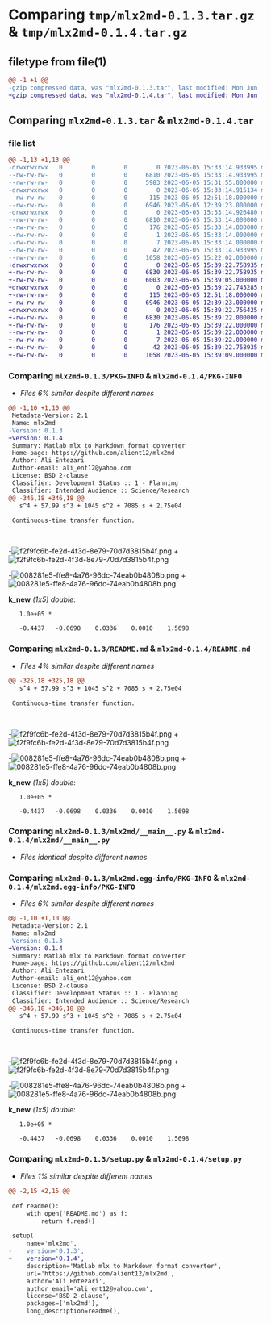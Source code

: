 # Comparing `tmp/mlx2md-0.1.3.tar.gz` & `tmp/mlx2md-0.1.4.tar.gz`

## filetype from file(1)

```diff
@@ -1 +1 @@
-gzip compressed data, was "mlx2md-0.1.3.tar", last modified: Mon Jun  5 15:33:14 2023, max compression
+gzip compressed data, was "mlx2md-0.1.4.tar", last modified: Mon Jun  5 15:39:22 2023, max compression
```

## Comparing `mlx2md-0.1.3.tar` & `mlx2md-0.1.4.tar`

### file list

```diff
@@ -1,13 +1,13 @@
-drwxrwxrwx   0        0        0        0 2023-06-05 15:33:14.933995 mlx2md-0.1.3/
--rw-rw-rw-   0        0        0     6810 2023-06-05 15:33:14.933995 mlx2md-0.1.3/PKG-INFO
--rw-rw-rw-   0        0        0     5983 2023-06-05 15:31:55.000000 mlx2md-0.1.3/README.md
-drwxrwxrwx   0        0        0        0 2023-06-05 15:33:14.915134 mlx2md-0.1.3/mlx2md/
--rw-rw-rw-   0        0        0      115 2023-06-05 12:51:18.000000 mlx2md-0.1.3/mlx2md/__init__.py
--rw-rw-rw-   0        0        0     6946 2023-06-05 12:39:23.000000 mlx2md-0.1.3/mlx2md/__main__.py
-drwxrwxrwx   0        0        0        0 2023-06-05 15:33:14.926480 mlx2md-0.1.3/mlx2md.egg-info/
--rw-rw-rw-   0        0        0     6810 2023-06-05 15:33:14.000000 mlx2md-0.1.3/mlx2md.egg-info/PKG-INFO
--rw-rw-rw-   0        0        0      176 2023-06-05 15:33:14.000000 mlx2md-0.1.3/mlx2md.egg-info/SOURCES.txt
--rw-rw-rw-   0        0        0        1 2023-06-05 15:33:14.000000 mlx2md-0.1.3/mlx2md.egg-info/dependency_links.txt
--rw-rw-rw-   0        0        0        7 2023-06-05 15:33:14.000000 mlx2md-0.1.3/mlx2md.egg-info/top_level.txt
--rw-rw-rw-   0        0        0       42 2023-06-05 15:33:14.933995 mlx2md-0.1.3/setup.cfg
--rw-rw-rw-   0        0        0     1058 2023-06-05 15:22:02.000000 mlx2md-0.1.3/setup.py
+drwxrwxrwx   0        0        0        0 2023-06-05 15:39:22.758935 mlx2md-0.1.4/
+-rw-rw-rw-   0        0        0     6830 2023-06-05 15:39:22.758935 mlx2md-0.1.4/PKG-INFO
+-rw-rw-rw-   0        0        0     6003 2023-06-05 15:39:05.000000 mlx2md-0.1.4/README.md
+drwxrwxrwx   0        0        0        0 2023-06-05 15:39:22.745285 mlx2md-0.1.4/mlx2md/
+-rw-rw-rw-   0        0        0      115 2023-06-05 12:51:18.000000 mlx2md-0.1.4/mlx2md/__init__.py
+-rw-rw-rw-   0        0        0     6946 2023-06-05 12:39:23.000000 mlx2md-0.1.4/mlx2md/__main__.py
+drwxrwxrwx   0        0        0        0 2023-06-05 15:39:22.756425 mlx2md-0.1.4/mlx2md.egg-info/
+-rw-rw-rw-   0        0        0     6830 2023-06-05 15:39:22.000000 mlx2md-0.1.4/mlx2md.egg-info/PKG-INFO
+-rw-rw-rw-   0        0        0      176 2023-06-05 15:39:22.000000 mlx2md-0.1.4/mlx2md.egg-info/SOURCES.txt
+-rw-rw-rw-   0        0        0        1 2023-06-05 15:39:22.000000 mlx2md-0.1.4/mlx2md.egg-info/dependency_links.txt
+-rw-rw-rw-   0        0        0        7 2023-06-05 15:39:22.000000 mlx2md-0.1.4/mlx2md.egg-info/top_level.txt
+-rw-rw-rw-   0        0        0       42 2023-06-05 15:39:22.758935 mlx2md-0.1.4/setup.cfg
+-rw-rw-rw-   0        0        0     1058 2023-06-05 15:39:09.000000 mlx2md-0.1.4/setup.py
```

### Comparing `mlx2md-0.1.3/PKG-INFO` & `mlx2md-0.1.4/PKG-INFO`

 * *Files 6% similar despite different names*

```diff
@@ -1,10 +1,10 @@
 Metadata-Version: 2.1
 Name: mlx2md
-Version: 0.1.3
+Version: 0.1.4
 Summary: Matlab mlx to Markdown format converter
 Home-page: https://github.com/alient12/mlx2md
 Author: Ali Entezari
 Author-email: ali_ent12@yahoo.com
 License: BSD 2-clause
 Classifier: Development Status :: 1 - Planning
 Classifier: Intended Audience :: Science/Research
@@ -346,18 +346,18 @@
   s^4 + 57.99 s^3 + 1045 s^2 + 7085 s + 2.75e04
  
 Continuous-time transfer function.
 
 
 ```
 
-![f2f9fc6b-fe2d-4f3d-8e79-70d7d3815b4f.png](https://github.com/alient12/mlx2md/blob/master/resources/f2f9fc6b-fe2d-4f3d-8e79-70d7d3815b4f.png)
+![f2f9fc6b-fe2d-4f3d-8e79-70d7d3815b4f.png](https://raw.githubusercontent.com/alient12/mlx2md/master/resources/f2f9fc6b-fe2d-4f3d-8e79-70d7d3815b4f.png)
 
 
-![008281e5-ffe8-4a76-96dc-74eab0b4808b.png](https://github.com/alient12/mlx2md/blob/master/resources/008281e5-ffe8-4a76-96dc-74eab0b4808b.png)
+![008281e5-ffe8-4a76-96dc-74eab0b4808b.png](https://raw.githubusercontent.com/alient12/mlx2md/master/resources/008281e5-ffe8-4a76-96dc-74eab0b4808b.png)
 
 **k_new** *(1x5) double*:
 
 ```
 	1.0e+05 *
 
    -0.4437   -0.0698    0.0336    0.0010    1.5698
```

### Comparing `mlx2md-0.1.3/README.md` & `mlx2md-0.1.4/README.md`

 * *Files 4% similar despite different names*

```diff
@@ -325,18 +325,18 @@
   s^4 + 57.99 s^3 + 1045 s^2 + 7085 s + 2.75e04
  
 Continuous-time transfer function.
 
 
 ```
 
-![f2f9fc6b-fe2d-4f3d-8e79-70d7d3815b4f.png](https://github.com/alient12/mlx2md/blob/master/resources/f2f9fc6b-fe2d-4f3d-8e79-70d7d3815b4f.png)
+![f2f9fc6b-fe2d-4f3d-8e79-70d7d3815b4f.png](https://raw.githubusercontent.com/alient12/mlx2md/master/resources/f2f9fc6b-fe2d-4f3d-8e79-70d7d3815b4f.png)
 
 
-![008281e5-ffe8-4a76-96dc-74eab0b4808b.png](https://github.com/alient12/mlx2md/blob/master/resources/008281e5-ffe8-4a76-96dc-74eab0b4808b.png)
+![008281e5-ffe8-4a76-96dc-74eab0b4808b.png](https://raw.githubusercontent.com/alient12/mlx2md/master/resources/008281e5-ffe8-4a76-96dc-74eab0b4808b.png)
 
 **k_new** *(1x5) double*:
 
 ```
 	1.0e+05 *
 
    -0.4437   -0.0698    0.0336    0.0010    1.5698
```

### Comparing `mlx2md-0.1.3/mlx2md/__main__.py` & `mlx2md-0.1.4/mlx2md/__main__.py`

 * *Files identical despite different names*

### Comparing `mlx2md-0.1.3/mlx2md.egg-info/PKG-INFO` & `mlx2md-0.1.4/mlx2md.egg-info/PKG-INFO`

 * *Files 6% similar despite different names*

```diff
@@ -1,10 +1,10 @@
 Metadata-Version: 2.1
 Name: mlx2md
-Version: 0.1.3
+Version: 0.1.4
 Summary: Matlab mlx to Markdown format converter
 Home-page: https://github.com/alient12/mlx2md
 Author: Ali Entezari
 Author-email: ali_ent12@yahoo.com
 License: BSD 2-clause
 Classifier: Development Status :: 1 - Planning
 Classifier: Intended Audience :: Science/Research
@@ -346,18 +346,18 @@
   s^4 + 57.99 s^3 + 1045 s^2 + 7085 s + 2.75e04
  
 Continuous-time transfer function.
 
 
 ```
 
-![f2f9fc6b-fe2d-4f3d-8e79-70d7d3815b4f.png](https://github.com/alient12/mlx2md/blob/master/resources/f2f9fc6b-fe2d-4f3d-8e79-70d7d3815b4f.png)
+![f2f9fc6b-fe2d-4f3d-8e79-70d7d3815b4f.png](https://raw.githubusercontent.com/alient12/mlx2md/master/resources/f2f9fc6b-fe2d-4f3d-8e79-70d7d3815b4f.png)
 
 
-![008281e5-ffe8-4a76-96dc-74eab0b4808b.png](https://github.com/alient12/mlx2md/blob/master/resources/008281e5-ffe8-4a76-96dc-74eab0b4808b.png)
+![008281e5-ffe8-4a76-96dc-74eab0b4808b.png](https://raw.githubusercontent.com/alient12/mlx2md/master/resources/008281e5-ffe8-4a76-96dc-74eab0b4808b.png)
 
 **k_new** *(1x5) double*:
 
 ```
 	1.0e+05 *
 
    -0.4437   -0.0698    0.0336    0.0010    1.5698
```

### Comparing `mlx2md-0.1.3/setup.py` & `mlx2md-0.1.4/setup.py`

 * *Files 1% similar despite different names*

```diff
@@ -2,15 +2,15 @@
 
 def readme():
     with open('README.md') as f:
         return f.read()
 
 setup(
     name='mlx2md',
-    version='0.1.3',    
+    version='0.1.4',    
     description='Matlab mlx to Markdown format converter',
     url='https://github.com/alient12/mlx2md',
     author='Ali Entezari',
     author_email='ali_ent12@yahoo.com',
     license='BSD 2-clause',
     packages=['mlx2md'],
     long_description=readme(),
```

